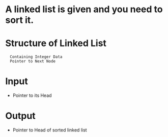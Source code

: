# A linked list is given and you need to sort it.

# Structure of Linked List

```
  Containing Integer Data
  Pointer to Next Node
```

# Input

- Pointer to its Head

# Output

- Pointer to Head of sorted linked list


